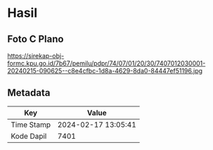 # Hasil

## Foto C Plano

https://sirekap-obj-formc.kpu.go.id/7b67/pemilu/pdpr/74/07/01/20/30/7407012030001-20240215-090625--c8e4cfbc-1d8a-4629-8da0-84447ef51196.jpg


## Metadata

| Key        | Value               |
| ---------- | ------------------- |
| Time Stamp | 2024-02-17 13:05:41 |
| Kode Dapil | 7401                |



